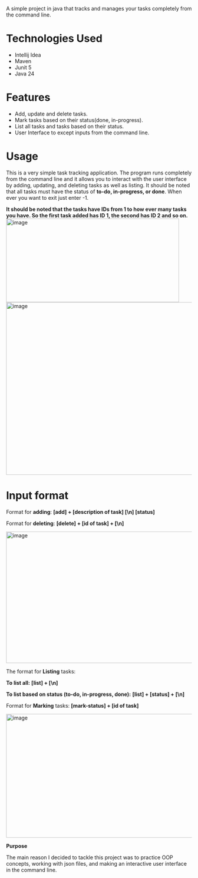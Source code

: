 A simple project in java that tracks and manages your tasks completely from the command line.
# Technologies Used
* Intellij Idea
* Maven
* Junit 5
* Java 24
# Features
* Add, update and delete tasks.
* Mark tasks based on their status(done, in-progress).
* List all tasks and tasks based on their status.
* User Interface to except inputs from the command line.

# Usage
This is a very simple task tracking application. The program runs completely from the command line and it allows you to interact with the user interface by adding, updating, and deleting tasks as well as listing. It should be noted that all tasks must have the status of **to-do, in-progress, or done**. When ever you want to exit just enter -1. 

**It should be noted that the tasks have IDs from 1 to how ever many tasks you have. So the first task added has ID 1, the second has ID 2 and so on.**  
<img width="469" height="227" alt="image" src="https://github.com/user-attachments/assets/eabb745f-bb90-48be-863a-bf54f14aed9d" />
<img width="1647" height="469" alt="image" src="https://github.com/user-attachments/assets/1888e808-0e03-41c5-8f72-946b0e3ce83e" />  
# Input format  
 Format for **adding**: **[add] + [description of task] [\n] [status]**  

Format for **deleting**: **[delete] + [id of task] + [\n]**  
  
  <img width="1161" height="357" alt="image" src="https://github.com/user-attachments/assets/5d58e6fb-400f-4310-b3c2-c5637b8352f1" />

The format for **Listing** tasks:    

**To list all:** **[list] + [\n]**

**To list based on status (to-do, in-progress, done):** **[list] + [status] + [\n]**  

Format for **Marking** tasks: **[mark-status] + [id of task]**  

<img width="1481" height="336" alt="image" src="https://github.com/user-attachments/assets/fbd32aaa-d70a-4a6f-8694-3136686c7c11" />  



**Purpose**

  The main reason I decided to tackle this project was to practice OOP concepts, working with json files, and making an interactive user interface in the command line.
